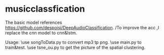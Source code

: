 # musicclassfication
The basic model  references https://github.com/despoisj/DeepAudioClassification.
/To improve the acc ,I replace  the cnn model to cnn&lstm.

Usage:
\use songToData.py to convert mp3 tp png.
\use main.py to train&test.
\use tsne_ou.py to get the picture of the spatial clustering.

